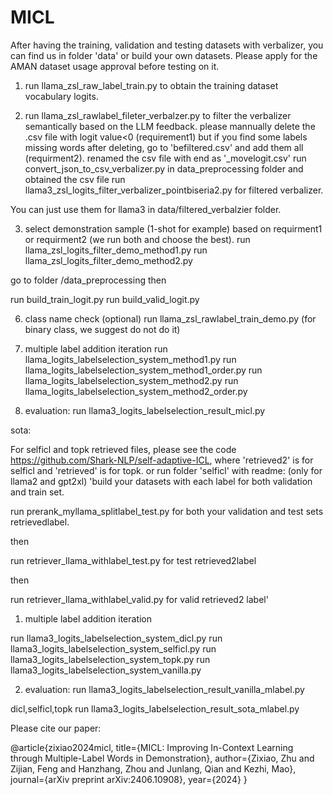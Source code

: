 # MICL
After having the training, validation and testing datasets with verbalizer, you can find us in folder 'data' or build your own datasets. Please apply for the AMAN dataset usage approval before testing on it.

1. run llama_zsl_raw_label_train.py to obtain the training dataset vocabulary logits.

2. run llama_zsl_rawlabel_fileter_verbalzer.py to filter the verbalizer semantically based on the LLM feedback. 
please mannually delete the .csv file with logit value<0 (requirement1) but if you find some labels missing words after deleting, go to 'befiltered.csv' and add them all (requirment2). renamed the csv file with end as '_movelogit.csv'
run convert_json_to_csv_verbalizer.py in data_preprocessing folder and obtained the csv file 
run llama3_zsl_logits_filter_verbalizer_pointbiseria2.py for filtered verbalizer.

You can just use them for llama3 in data/filtered_verbalzier folder.

3. select demonstration sample (1-shot for example) based on requirment1 or requirment2 (we run both and choose the best).
run llama_zsl_logits_filter_demo_method1.py
run llama_zsl_logits_filter_demo_method2.py

go to folder /data_preprocessing
then

run build_train_logit.py
run build_valid_logit.py

6. class name check (optional)
run llama_zsl_rawlabel_train_demo.py (for binary class, we suggest do not do it)

7. multiple label addition iteration
run llama_logits_labelselection_system_method1.py
run llama_logits_labelselection_system_method1_order.py
run llama_logits_labelselection_system_method2.py
run llama_logits_labelselection_system_method2_order.py

8. evaluation:
run llama3_logits_labelselection_result_micl.py


sota:

For selficl and topk retrieved files, please see the code https://github.com/Shark-NLP/self-adaptive-ICL, where 'retrieved2' is for selficl and 'retrieved' is for topk. or run folder 'selficl' with readme: (only for llama2 and gpt2xl)
'build your datasets with each label for both validation and train set.

run prerank_myllama_splitlabel_test.py for both your validation and test sets retrievedlabel.

then

run retriever_llama_withlabel_test.py for test retrieved2label

then 

run retriever_llama_withlabel_valid.py for valid retrieved2 label'


1. multiple label addition iteration

run llama3_logits_labelselection_system_dicl.py
run llama3_logits_labelselection_system_selficl.py
run llama3_logits_labelselection_system_topk.py
run llama3_logits_labelselection_system_vanilla.py


2. evaluation:
run llama3_logits_labelselection_result_vanilla_mlabel.py

dicl,selficl,topk
run llama3_logits_labelselection_result_sota_mlabel.py


Please cite our paper:

@article{zixiao2024micl,
  title={MICL: Improving In-Context Learning through Multiple-Label Words in Demonstration},
  author={Zixiao, Zhu and Zijian, Feng and Hanzhang, Zhou and Junlang, Qian and Kezhi, Mao},
  journal={arXiv preprint arXiv:2406.10908},
  year={2024}
}
